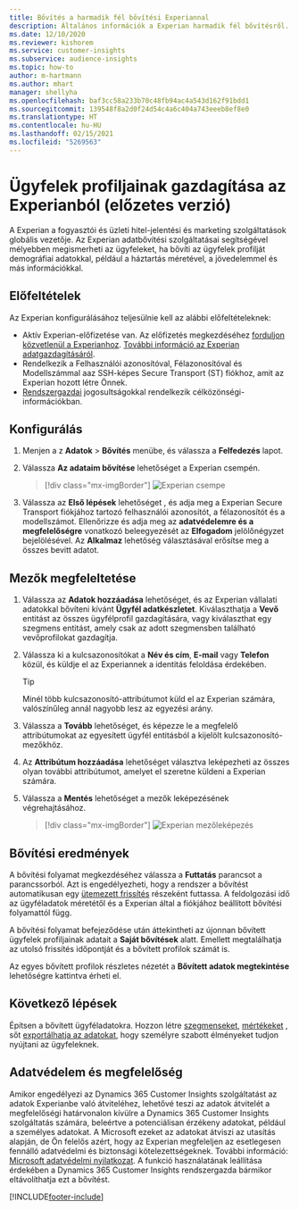 ```yaml
---
title: Bővítés a harmadik fél bővítési Experiannal
description: Általános információk a Experian harmadik fél bővítésről.
ms.date: 12/10/2020
ms.reviewer: kishorem
ms.service: customer-insights
ms.subservice: audience-insights
ms.topic: how-to
author: m-hartmann
ms.author: mhart
manager: shellyha
ms.openlocfilehash: baf3cc58a233b70c48fb94ac4a543d162f91bdd1
ms.sourcegitcommit: 139548f8a2d0f24d54c4a6c404a743eeeb8ef8e0
ms.translationtype: HT
ms.contentlocale: hu-HU
ms.lasthandoff: 02/15/2021
ms.locfileid: "5269563"
---
```

# <a name="enrich-customer-profiles-with-demographics-from-experian-preview"></a>Ügyfelek profiljainak gazdagítása az Experianból (előzetes verzió)

A Experian a fogyasztói és üzleti hitel-jelentési és marketing szolgáltatások globális vezetője. Az Experian adatbővítési szolgáltatásai segítségével mélyebben megismerheti az ügyfeleket, ha bővíti az ügyfelek profilját demográfiai adatokkal, például a háztartás méretével, a jövedelemmel és más információkkal.

## <a name="prerequisites"></a>Előfeltételek

Az Experian konfigurálásához teljesülnie kell az alábbi előfeltételeknek:

- Aktív Experian-előfizetése van. Az előfizetés megkezdéséhez [forduljon közvetlenül a Experianhoz](https://www.experian.com/marketing-services/contact). [További információ az Experian adatgazdagításáról](https://www.experian.com/marketing-services/microsoft?cmpid=ems_web_mci_cdppage).
- Rendelkezik a Felhasználói azonosítóval, Félazonosítóval és Modellszámmal aaz SSH-képes Secure Transport (ST) fiókhoz, amit az Experian hozott létre Önnek.
- [Rendszergazdai](permissions.md#administrator) jogosultságokkal rendelkezik célközönségi-információkban.

## <a name="configuration"></a>Konfigurálás

1. Menjen a z **Adatok** > **Bővítés** menübe, és válassza a **Felfedezés** lapot.

1. Válassza **Az adataim bővítése** lehetőséget a Experian csempén.

   > [!div class="mx-imgBorder"]
   > ![Experian csempe](media/experian-tile.png "Experian csempe")

1. Válassza az **Első lépések** lehetőséget , és adja meg a Experian Secure Transport fiókjához tartozó felhasználói azonosítót, a félazonosítót és a modellszámot. Ellenőrizze és adja meg az **adatvédelemre és a megfelelőségre** vonatkozó beleegyezését az **Elfogadom** jelölőnégyzet bejelölésével. Az **Alkalmaz** lehetőség választásával erősítse meg a összes bevitt adatot.

## <a name="map-your-fields"></a>Mezők megfeleltetése

1.  Válassza az **Adatok hozzáadása** lehetőséget, és az Experian vállalati adatokkal bővíteni kívánt **Ügyfél adatkészletet**. Kiválaszthatja a **Vevő** entitást az összes ügyfélprofil gazdagítására, vagy kiválaszthat egy szegmens entitást, amely csak az adott szegmensben található vevőprofilokat gazdagítja.

1. Válassza ki a kulcsazonosítókat a **Név és cím**, **E-mail** vagy **Telefon** közül, és küldje el az Experiannek a identitás feloldása érdekében.

   > [!TIP]
   > Minél több kulcsazonosító-attribútumot küld el az Experian számára, valószínűleg annál nagyobb lesz az egyezési arány.

1. Válassza a **Tovább** lehetőséget, és képezze le a megfelelő attribútumokat az egyesített ügyfél entitásból a kijelölt kulcsazonosító-mezőkhöz.

1. Az **Attribútum hozzáadása** lehetőséget választva leképezheti az összes olyan további attribútumot, amelyet el szeretne küldeni a Experian számára.

1.  Válassza a **Mentés** lehetőséget a mezők leképezésének végrehajtásához.

    > [!div class="mx-imgBorder"]
    > ![Experian mezőleképezés](media/experian-field-mapping.png "Experian mezőleképezés")

## <a name="enrichment-results"></a>Bővítési eredmények

A bővítési folyamat megkezdéséhez válassza a **Futtatás** parancsot a parancssorból. Azt is engedélyezheti, hogy a rendszer a bővítést automatikusan egy [ütemezett frissítés](system.md#schedule-tab) részeként futtassa. A feldolgozási idő az ügyféladatok méretétől és a Experian által a fiókjához beállított bővítési folyamattól függ.

A bővítési folyamat befejeződése után áttekintheti az újonnan bővített ügyfelek profiljainak adatait a **Saját bővítések** alatt. Emellett megtalálhatja az utolsó frissítés időpontját és a bővített profilok számát is.

Az egyes bővített profilok részletes nézetét a **Bővített adatok megtekintése** lehetőségre kattintva érheti el.

## <a name="next-steps"></a>Következő lépések

Építsen a bővített ügyféladatokra. Hozzon létre [szegmenseket](segments.md), [mértékeket](measures.md) , sőt [exportálhatja az adatokat](export-destinations.md), hogy személyre szabott élményeket tudjon nyújtani az ügyfeleknek.

## <a name="data-privacy-and-compliance"></a>Adatvédelem és megfelelőség

Amikor engedélyezi az Dynamics 365 Customer Insights szolgáltatást az adatok Experianbe való átviteléhez, lehetővé teszi az adatok átvitelét a megfelelőségi határvonalon kívülre a Dynamics 365 Customer Insights szolgáltatás számára, beleértve a potenciálisan érzékeny adatokat, például a személyes adatokat. A Microsoft ezeket az adatokat átviszi az utasítás alapján, de Ön felelős azért, hogy az Experian megfeleljen az esetlegesen fennálló adatvédelmi és biztonsági kötelezettségeknek. További információ: [Microsoft adatvédelmi nyilatkozat](https://go.microsoft.com/fwlink/?linkid=396732).
A funkció használatának leállítása érdekében a Dynamics 365 Customer Insights rendszergazda bármikor eltávolíthatja ezt a bővítést.


[!INCLUDE[footer-include](../includes/footer-banner.md)]